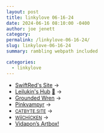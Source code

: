 ```yaml
---
layout: post
title: linkylove 06-16-24
date: 2024-06-16 08:10:00 -0400
author: joe jenett
category: 
permalink: /linkylove-06-16-24/
slug: linkylove-06-16-24
summary: rambling webpath included

categories:
  - linkylove
---
```

<ul class="linkylove">
	<li><a title="SwiftRed" href="https://swiftred.neocities.org/">SwiftRed's Site</a> <span title="led to site shown below">&#8594;</span></li>
	<li><a title="Leilukin" href="https://leilukin.com/">Leilukin's Hub</a> <a title="Thanks Brad!" href="https://pinboard.in/u:ramblinggit">📌</a> <span title="led to site shown below">&#8594;</span></li>
	<li><a title="Vera" href="https://groundedwren.com/">Grounded Wren</a> <span title="led to site shown below">&#8594;</span></li>
	<li><a title="Claire" href="https://pinkvampyr.leprd.space/">Pinkvampyr</a> <span title="led to site shown below">&#8594;</span></li>
	<li><a title="cat" href="https://catbyte.site/"><small>CATBYTE.SITE</small></a> <span title="led to site shown below">&#8594;</span></li>
	<li><a title="WiiCHiCKEN" href="https://wiggle.monster/"><small>W</small>ii<small>CH</small>i<small>CKEN</small></a> <span title="led to site shown below">&#8594;</span></li>
	<li><a title="Astertrail Vidapon" href="https://vidapon.net/">Vidapon’s Artbox!</a></li>
</ul>

<a style="display:none;" href="https://brid.gy/publish/mastodon"><small>(cross-posted to mastodon)</small></a>